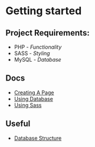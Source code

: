 # Getting started

## Project Requirements:
- PHP - _Functionality_
- SASS - _Styling_
- MySQL - _Database_

## Docs
- [Creating A Page](docs/Creating%20Pages.md)
- [Using Database](docs/Using%20Database.md)
- [Using Sass](docs/Using%20Sass.md)

## Useful
- [Database Structure](docs/Database%20Structure.md)
